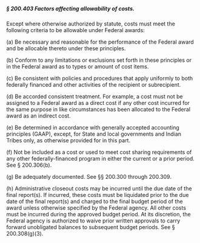 ##### § 200.403 Factors affecting allowability of costs. #####

Except where otherwise authorized by statute, costs must meet the following criteria to be allowable under Federal awards:

(a) Be necessary and reasonable for the performance of the Federal award and be allocable thereto under these principles.

(b) Conform to any limitations or exclusions set forth in these principles or in the Federal award as to types or amount of cost items.

(c) Be consistent with policies and procedures that apply uniformly to both federally financed and other activities of the recipient or subrecipient.

(d) Be accorded consistent treatment. For example, a cost must not be assigned to a Federal award as a direct cost if any other cost incurred for the same purpose in like circumstances has been allocated to the Federal award as an indirect cost.

(e) Be determined in accordance with generally accepted accounting principles (GAAP), except, for State and local governments and Indian Tribes only, as otherwise provided for in this part.

(f) Not be included as a cost or used to meet cost sharing requirements of any other federally-financed program in either the current or a prior period. See § 200.306(b).

(g) Be adequately documented. See §§ 200.300 through 200.309.

(h) Administrative closeout costs may be incurred until the due date of the final report(s). If incurred, these costs must be liquidated prior to the due date of the final report(s) and charged to the final budget period of the award unless otherwise specified by the Federal agency. All other costs must be incurred during the approved budget period. At its discretion, the Federal agency is authorized to waive prior written approvals to carry forward unobligated balances to subsequent budget periods. See § 200.308(g)(3).